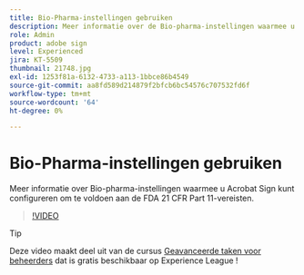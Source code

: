 ```yaml
---
title: Bio-Pharma-instellingen gebruiken
description: Meer informatie over de Bio-pharma-instellingen waarmee u Acrobat Sign kunt configureren om te voldoen aan de FDA 21 CFR Part 11-vereisten
role: Admin
product: adobe sign
level: Experienced
jira: KT-5509
thumbnail: 21748.jpg
exl-id: 1253f81a-6132-4733-a113-1bbce86b4549
source-git-commit: aa8fd589d214879f2bfcb6bc54576c707532fd6f
workflow-type: tm+mt
source-wordcount: '64'
ht-degree: 0%

---
```


# Bio-Pharma-instellingen gebruiken

Meer informatie over Bio-pharma-instellingen waarmee u Acrobat Sign kunt configureren om te voldoen aan de FDA 21 CFR Part 11-vereisten.

>[!VIDEO](https://video.tv.adobe.com/v/21748?quality=12&learn=on&hidetitle=true)

>[!TIP]
>
>Deze video maakt deel uit van de cursus [Geavanceerde taken voor beheerders](https://experienceleague.adobe.com/?recommended=Sign-A-1-2020.1) dat is gratis beschikbaar op Experience League !
